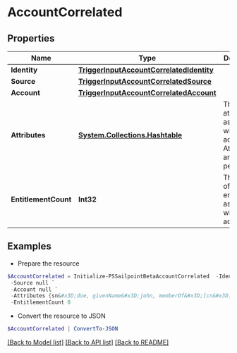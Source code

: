 # AccountCorrelated
## Properties

Name | Type | Description | Notes
------------ | ------------- | ------------- | -------------
**Identity** | [**TriggerInputAccountCorrelatedIdentity**](TriggerInputAccountCorrelatedIdentity.md) |  | 
**Source** | [**TriggerInputAccountCorrelatedSource**](TriggerInputAccountCorrelatedSource.md) |  | 
**Account** | [**TriggerInputAccountCorrelatedAccount**](TriggerInputAccountCorrelatedAccount.md) |  | 
**Attributes** | [**System.Collections.Hashtable**](AnyType.md) | The attributes associated with the account.  Attributes are unique per source. | 
**EntitlementCount** | **Int32** | The number of entitlements associated with this account. | [optional] 

## Examples

- Prepare the resource
```powershell
$AccountCorrelated = Initialize-PSSailpointBetaAccountCorrelated  -Identity null `
 -Source null `
 -Account null `
 -Attributes {sn&#x3D;doe, givenName&#x3D;john, memberOf&#x3D;[cn&#x3D;g1,ou&#x3D;groups,dc&#x3D;acme,dc&#x3D;com, cn&#x3D;g2,ou&#x3D;groups,dc&#x3D;acme,dc&#x3D;com, cn&#x3D;g3,ou&#x3D;groups,dc&#x3D;acme,dc&#x3D;com]} `
 -EntitlementCount 0
```

- Convert the resource to JSON
```powershell
$AccountCorrelated | ConvertTo-JSON
```

[[Back to Model list]](../README.md#documentation-for-models) [[Back to API list]](../README.md#documentation-for-api-endpoints) [[Back to README]](../README.md)

